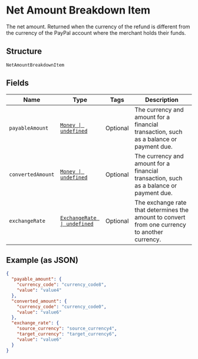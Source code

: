 
# Net Amount Breakdown Item

The net amount. Returned when the currency of the refund is different from the currency of the PayPal account where the merchant holds their funds.

## Structure

`NetAmountBreakdownItem`

## Fields

| Name | Type | Tags | Description |
|  --- | --- | --- | --- |
| `payableAmount` | [`Money \| undefined`](../../doc/models/money.md) | Optional | The currency and amount for a financial transaction, such as a balance or payment due. |
| `convertedAmount` | [`Money \| undefined`](../../doc/models/money.md) | Optional | The currency and amount for a financial transaction, such as a balance or payment due. |
| `exchangeRate` | [`ExchangeRate \| undefined`](../../doc/models/exchange-rate.md) | Optional | The exchange rate that determines the amount to convert from one currency to another currency. |

## Example (as JSON)

```json
{
  "payable_amount": {
    "currency_code": "currency_code8",
    "value": "value4"
  },
  "converted_amount": {
    "currency_code": "currency_code0",
    "value": "value6"
  },
  "exchange_rate": {
    "source_currency": "source_currency4",
    "target_currency": "target_currency6",
    "value": "value6"
  }
}
```

